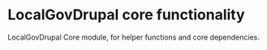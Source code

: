 # LocalGovDrupal core functionality

LocalGovDrupal Core module, for helper functions and core dependencies.
